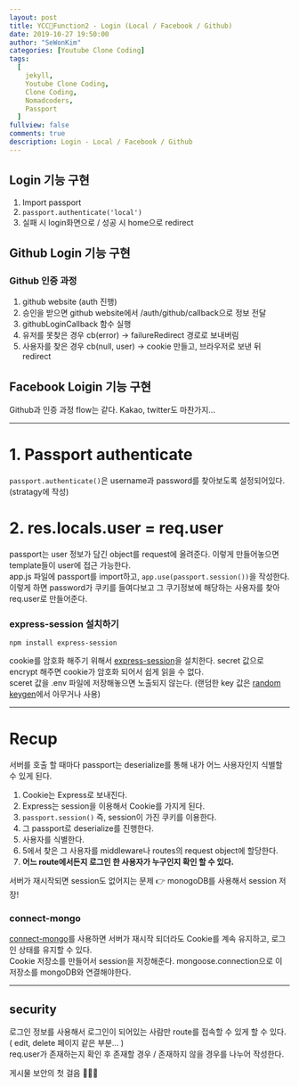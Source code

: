 ```yaml
---
layout: post
title: YCC📄Function2 - Login (Local / Facebook / Github)
date: 2019-10-27 19:50:00
author: "SeWonKim"
categories: [Youtube Clone Coding]
tags:
  [
    jekyll,
    Youtube Clone Coding,
    Clone Coding,
    Nomadcoders,
    Passport
  ]
fullview: false
comments: true
description: Login - Local / Facebook / Github
---
```


## Login 기능 구현
1. Import passport
2. `passport.authenticate('local')`
3. 실패 시 login화면으로 / 성공 시 home으로 redirect

## Github Login 기능 구현
### Github 인증 과정
1. github website (auth 진행)
2. 승인을 받으면 github website에서 /auth/github/callback으로 정보 전달
3. githubLoginCallback 함수 실행
4. 유저를 못찾은 경우 cb(error) -> failureRedirect 경로로 보내버림
5. 사용자를 찾은 경우 cb(null, user) -> cookie 만들고, 브라우저로 보낸 뒤 redirect

## Facebook Loigin 기능 구현
Github과 인증 과정 flow는 같다. Kakao, twitter도 마찬가지... 

---

# 1. Passport authenticate

`passport.authenticate()`은 username과 password를 찾아보도록 설정되어있다. (stratagy에 작성)

# 2. res.locals.user = req.user

passport는 user 정보가 담긴 object를 request에 올려준다. 이렇게 만들어놓으면 template들이 user에 접근 가능한다.     
app.js 파일에 passport를 import하고, `app.use(passport.session())`을 작성한다. 이렇게 하면 password가 쿠키를 들여다보고 그 쿠기정보에 해당하는 사용자를 찾아 req.user로 만들어준다.


### express-session 설치하기

`npm install express-session`

cookie를 암호화 해주기 위해서 [express-session](https://github.com/expressjs/session)을 설치한다. secret 값으로 encrypt 해주면 cookie가 암호화 되어서 쉽게 읽을 수 없다.  
sceret 값을 .env 파일에 저장해놓으면 노출되지 않는다. (랜덤한 key 값은 [random keygen](https://randomkeygen.com/)에서 아무거나 사용)


---

# Recup

서버를 호출 할 때마다 passport는 deserialize를 통해 내가 어느 사용자인지 식별할 수 있게 된다.

1. Cookie는 Express로 보내진다.
2. Express는 session을 이용해서 Cookie를 가지게 된다.
3. `passport.session()` 즉, session이 가진 쿠키를 이용한다.
4. 그 passport로 deserialize를 진행한다.
5. 사용자를 식별한다.
6. 5에서 찾은 그 사용자를 middleware나 routes의 request object에 할당한다.
7. **어느 route에서든지 로그인 한 사용자가 누구인지 확인 할 수 있다.**

서버가 재시작되면 session도 없어지는 문제 👉 monogoDB를 사용해서 session 저장!

### connect-mongo

[connect-mongo](https://www.npmjs.com/package/connect-mongo)를 사용하면 서버가 재시작 되더라도 Cookie를 계속 유지하고, 로그인 상태를 유지할 수 있다.    
Cookie 저장소를 만들어서 session을 저장해준다. mongoose.connection으로 이 저장소를 mongoDB와 연결해야한다.

---

## security

로그인 정보를 사용해서 로그인이 되어있는 사람만 route를 접속할 수 있게 할 수 있다. ( edit, delete 페이지 같은 부분... )      
req.user가 존재하는지 확인 후 존재할 경우 / 존재하지 않을 경우를 나누어 작성한다.

게시물 보안의 첫 걸음 👣👣👣